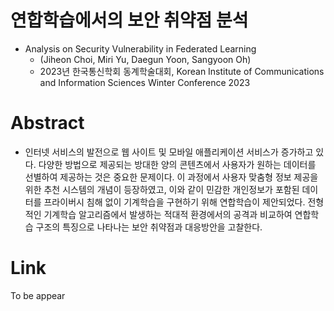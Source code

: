 # 연합학습에서의 보안 취약점 분석
* Analysis on Security Vulnerability in Federated Learning 
  * (Jiheon Choi, Miri Yu, Daegun Yoon, Sangyoon Oh)
  * 2023년 한국통신학회 동계학술대회, Korean Institute of Communications and Information Sciences Winter Conference 2023

# Abstract
* 인터넷 서비스의 발전으로 웹 사이트 및 모바일 애플리케이션 서비스가 증가하고 있다. 다양한 방법으로 제공되는 방대한 양의 콘텐츠에서 사용자가 원하는 데이터를 선별하여 제공하는 것은 중요한 문제이다. 이 과정에서 사용자 맞춤형 정보 제공을 위한 추천 시스템의 개념이 등장하였고, 이와 같이 민감한 개인정보가 포함된 데이터를 프라이버시 침해 없이 기계학습을 구현하기 위해 연합학습이 제안되었다. 전형적인 기계학습 알고리즘에서 발생하는 적대적 환경에서의 공격과 비교하여 연합학습 구조의 특징으로 나타나는 보안 취약점과 대응방안을 고찰한다. 

# Link
To be appear